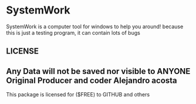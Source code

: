 # SystemWork
SystemWork is a computer tool for windows to help you around!
because this is just a testing program, it can contain lots of bugs

LICENSE
---------------------------------------
Any Data will not be saved nor visible to ANYONE
Original Producer and coder
Alejandro acosta
---------------------------------------
This package is licensed for ($FREE) to GITHUB and others
